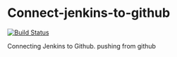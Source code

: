 # Connect-jenkins-to-github
[![Build Status](https://superstar.jenkins.tools.3stripes.net/buildStatus/icon?job=ProductServices%2FAutomation+tests%2Ftest-pipline)](https://superstar.jenkins.tools.3stripes.net/job/ProductServices/job/Automation%20tests/job/test-pipline/)

Connecting Jenkins to Github.
pushing from github
